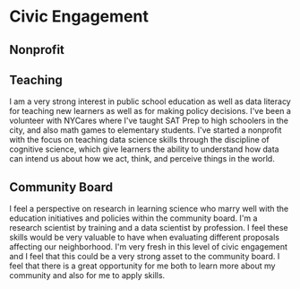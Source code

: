 # Civic Engagement

## Nonprofit

## Teaching

I am a very strong interest in public school education as well as data literacy for teaching new learners as well as for making policy decisions. I've been a volunteer with NYCares where I've taught SAT Prep to high schoolers in the city, and also math games to elementary students. I've started a nonprofit with the focus on teaching data science skills through the discipline of cognitive science, which give learners the ability to understand how data can intend us about how we act, think, and perceive things in the world. 

## Community Board

I feel a perspective on research in learning science who marry well with the education initiatives and policies within the community board.
I'm a research scientist by training and a data scientist by profession. I feel these skills would be very valuable to have when evaluating different proposals affecting our neighborhood. I'm very fresh in this level of civic engagement and I feel that this could be a very strong asset to the community board. I feel that there is a great opportunity for me both to learn more about my community and also for me to apply skills.